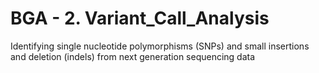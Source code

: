 # BGA - 2. Variant_Call_Analysis
Identifying single nucleotide polymorphisms (SNPs) and small insertions and deletion (indels) from next generation sequencing data
